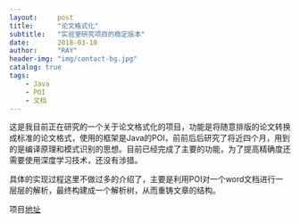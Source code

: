 ```yaml
---
layout:     post
title:      "论文格式化"
subtitle:   "实验室研究项目的稳定版本"
date:       2018-03-10
author:     "RAY"
header-img: "img/contact-bg.jpg"
catalog: true
tags:
    - Java
    - POI
	- 文档
---
```



>
这是我目前正在研究的一个关于论文格式化的项目，功能是将随意排版的论文转换成标准的论文格式，使用的框架是Java的POI，前前后后研究了将近四个月，用到的是编译原理和模式识别的思想。目前已经完成了主要的功能，为了提高精确度还需要使用深度学习技术，还没有涉猎。

具体的实现过程这里不做过多的介绍了，主要是利用POI对一个word文档进行一层层的解析，最终构建成一个解析树，从而重铸文章的结构。

项目[地址](https://github.com/RayVec/AutoPaper)